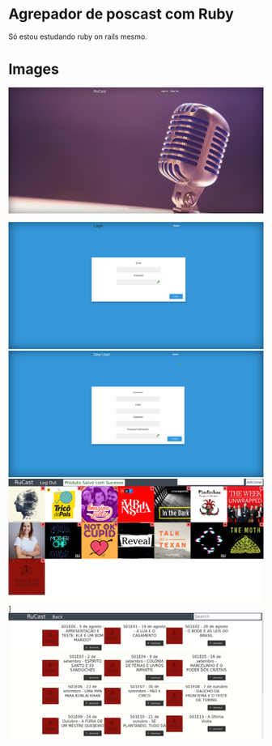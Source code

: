 # Agrepador de poscast com Ruby

Só estou estudando ruby on rails mesmo.

# Images

![home](images/cover.png)

![home](images/login.png)
![home](images/newu.png)
![home](images/index.png)]
![home](images/eps.png)